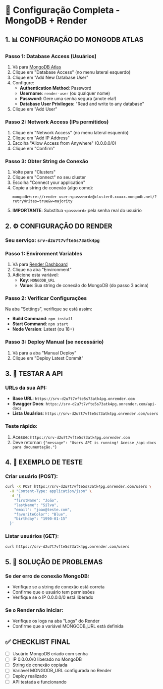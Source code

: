 # 🚀 Configuração Completa - MongoDB + Render

## 1. 📊 CONFIGURAÇÃO DO MONGODB ATLAS

### Passo 1: Database Access (Usuários)
1. Vá para [MongoDB Atlas](https://cloud.mongodb.com/v2/68b62df9515ebf25b5a02763#/clusters)
2. Clique em "Database Access" (no menu lateral esquerdo)
3. Clique em "Add New Database User"
4. Configure:
   - **Authentication Method**: Password
   - **Username**: `render-user` (ou qualquer nome)
   - **Password**: Gere uma senha segura (anote ela!)
   - **Database User Privileges**: "Read and write to any database"
5. Clique em "Add User"

### Passo 2: Network Access (IPs permitidos)
1. Clique em "Network Access" (no menu lateral esquerdo)
2. Clique em "Add IP Address"
3. Escolha "Allow Access from Anywhere" (0.0.0.0/0)
4. Clique em "Confirm"

### Passo 3: Obter String de Conexão
1. Volte para "Clusters"
2. Clique em "Connect" no seu cluster
3. Escolha "Connect your application"
4. Copie a string de conexão (algo como):
   ```
   mongodb+srv://render-user:<password>@cluster0.xxxxx.mongodb.net/?retryWrites=true&w=majority
   ```
5. **IMPORTANTE**: Substitua `<password>` pela senha real do usuário

## 2. ⚙️ CONFIGURAÇÃO DO RENDER

### Seu serviço: `srv-d2u7t7vfte5s73atk4pg`

### Passo 1: Environment Variables
1. Vá para [Render Dashboard](https://dashboard.render.com/web/srv-d2u7t7vfte5s73atk4pg/events)
2. Clique na aba "Environment"
3. Adicione esta variável:
   - **Key**: `MONGODB_URL`
   - **Value**: Sua string de conexão do MongoDB (do passo 3 acima)

### Passo 2: Verificar Configurações
Na aba "Settings", verifique se está assim:
- **Build Command**: `npm install`
- **Start Command**: `npm start`
- **Node Version**: Latest (ou 18+)

### Passo 3: Deploy Manual (se necessário)
1. Vá para a aba "Manual Deploy"
2. Clique em "Deploy Latest Commit"

## 3. 🧪 TESTAR A API

### URLs da sua API:
- **Base URL**: `https://srv-d2u7t7vfte5s73atk4pg.onrender.com`
- **Swagger Docs**: `https://srv-d2u7t7vfte5s73atk4pg.onrender.com/api-docs`
- **Lista Usuários**: `https://srv-d2u7t7vfte5s73atk4pg.onrender.com/users`

### Teste rápido:
1. Acesse: `https://srv-d2u7t7vfte5s73atk4pg.onrender.com`
2. Deve retornar: `{"message": "Users API is running! Acesse /api-docs para documentação."}`

## 4. 📝 EXEMPLO DE TESTE

### Criar usuário (POST):
```bash
curl -X POST https://srv-d2u7t7vfte5s73atk4pg.onrender.com/users \
  -H "Content-Type: application/json" \
  -d '{
    "firstName": "João",
    "lastName": "Silva", 
    "email": "joao@teste.com",
    "favoriteColor": "Blue",
    "birthday": "1990-01-15"
  }'
```

### Listar usuários (GET):
```bash
curl https://srv-d2u7t7vfte5s73atk4pg.onrender.com/users
```

## 5. 🔧 SOLUÇÃO DE PROBLEMAS

### Se der erro de conexão MongoDB:
- Verifique se a string de conexão está correta
- Confirme que o usuário tem permissões
- Verifique se o IP 0.0.0.0/0 está liberado

### Se o Render não iniciar:
- Verifique os logs na aba "Logs" do Render
- Confirme que a variável MONGODB_URL está definida

## ✅ CHECKLIST FINAL

- [ ] Usuário MongoDB criado com senha
- [ ] IP 0.0.0.0/0 liberado no MongoDB
- [ ] String de conexão copiada
- [ ] Variável MONGODB_URL configurada no Render
- [ ] Deploy realizado
- [ ] API testada e funcionando
